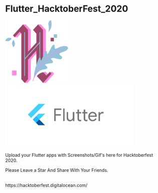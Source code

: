 # Flutter_HacktoberFest_2020
<img src="assets/h-dark-d1a5f262f5aa5936d3bc526365938d98f3946e669f6e2cd9ae1e7a848c57e351.svg" alt="hacktoberfest 2020" width="200px" height="200px"></img>
<img src="assets/flutter-logo-sharing.png" height="200px"></img>
<p>Upload your Flutter apps with Screenshots/Gif's here for Hacktoberfest 2020.<p>
<p>Please Leave a Star And Share With Your Friends.<p><br>
https://hacktoberfest.digitalocean.com/
